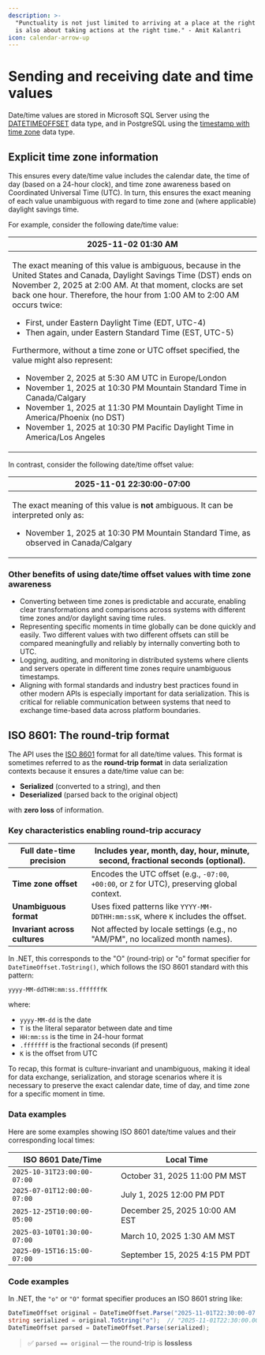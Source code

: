 ```yaml
---
description: >-
  "Punctuality is not just limited to arriving at a place at the right time; it
  is also about taking actions at the right time." - Amit Kalantri
icon: calendar-arrow-up
---
```


# Sending and receiving date and time values

Date/time values are stored in Microsoft SQL Server using the [DATETIMEOFFSET](https://learn.microsoft.com/en-us/sql/t-sql/data-types/datetimeoffset-transact-sql?view=sql-server-ver16) data type, and in PostgreSQL using the [timestamp with time zone](https://www.postgresql.org/docs/17/datatype-datetime.html) data type.&#x20;

## Explicit time zone information

This ensures every date/time value includes the calendar date, the time of day (based on a 24-hour clock), and time zone awareness based on Coordinated Universal Time (UTC). In turn, this ensures the exact meaning of each value unambiguous with regard to time zone and (where applicable) daylight savings time.&#x20;

For example, consider the following date/time value:

| 2025-11-02 01:30 AM                                                                                                                                                                                                                                                                                                                                                                                                                                                                                                                                                                                                                                                                                                                                                                                                            |
| ------------------------------------------------------------------------------------------------------------------------------------------------------------------------------------------------------------------------------------------------------------------------------------------------------------------------------------------------------------------------------------------------------------------------------------------------------------------------------------------------------------------------------------------------------------------------------------------------------------------------------------------------------------------------------------------------------------------------------------------------------------------------------------------------------------------------------ |
| <p>The exact meaning of this value is ambiguous, because in the United States and Canada, Daylight Savings Time (DST) ends on November 2, 2025 at 2:00 AM. At that moment, clocks are set back one hour. Therefore, the hour from 1:00 AM to 2:00 AM occurs twice:</p><ul><li>First, under Eastern Daylight Time (EDT, UTC-4)</li><li>Then again, under Eastern Standard Time (EST, UTC-5)</li></ul><p>Furthermore, without a time zone or UTC offset specified, the value might also represent:</p><ul><li>November 2, 2025 at 5:30 AM UTC in Europe/London</li><li>November 1, 2025 at 10:30 PM Mountain Standard Time in Canada/Calgary</li><li>November 1, 2025 at 11:30 PM Mountain Daylight Time in America/Phoenix (no DST)</li><li>November 1, 2025 at 10:30 PM Pacific Daylight Time in America/Los Angeles</li></ul> |

In contrast, consider the following date/time offset value:

| 2025-11-01 22:30:00-07:00                                                                                                                                                                                    |
| ------------------------------------------------------------------------------------------------------------------------------------------------------------------------------------------------------------ |
| <p>The exact meaning of this value is <strong>not</strong> ambiguous. It can be interpreted only as:</p><ul><li>November 1, 2025 at 10:30 PM Mountain Standard Time, as observed in Canada/Calgary</li></ul> |

### Other benefits of using date/time offset values with time zone awareness

* Converting between time zones is predictable and accurate, enabling clear transformations and comparisons across systems with different time zones and/or daylight saving time rules.
* Representing specific moments in time globally can be done quickly and easily. Two different values with two different offsets can still be compared meaningfully and reliably by internally converting both to UTC.
* Logging, auditing, and monitoring in distributed systems where clients and servers operate in different time zones require unambiguous timestamps.
* Aligning with formal standards and industry best practices found in other modern APIs is especially important for data serialization. This is critical for reliable communication between systems that need to exchange time-based data across platform boundaries.

## ISO 8601: The round-trip format

The API uses the [ISO 8601](https://en.wikipedia.org/wiki/ISO_8601) format for all date/time values. This format is sometimes referred to as the **round-trip format** in data serialization contexts because it ensures a date/time value can be:

* **Serialized** (converted to a string), and then
* **Deserialized** (parsed back to the original object)

with **zero loss** of information.

### Key characteristics enabling round-trip accuracy

| **Full date-time precision**  | Includes year, month, day, hour, minute, second, fractional seconds (optional).               |
| ----------------------------- | --------------------------------------------------------------------------------------------- |
| **Time zone offset**          | Encodes the UTC offset (e.g., `-07:00`, `+00:00`, or `Z` for UTC), preserving global context. |
| **Unambiguous format**        | Uses fixed patterns like `YYYY-MM-DDTHH:mm:ssK`, where `K` includes the offset.               |
| **Invariant across cultures** | Not affected by locale settings (e.g., no "AM/PM", no localized month names).                 |

In .NET, this corresponds to the "O" (round-trip) or "o" format specifier for `DateTimeOffset.ToString()`, which follows the ISO 8601 standard with this pattern:

`yyyy-MM-ddTHH:mm:ss.fffffffK`

where:

* `yyyy-MM-dd` is the date
* `T` is the literal separator between date and time
* `HH:mm:ss` is the time in 24-hour format
* `.fffffff` is the fractional seconds (if present)
* `K` is the offset from UTC

To recap, this format is culture-invariant and unambiguous, making it ideal for data exchange, serialization, and storage scenarios where it is necessary to preserve the exact calendar date, time of day, and time zone for a specific moment in time.

### Data examples

Here are some examples showing ISO 8601 date/time values and their corresponding local times:

| ISO 8601 Date/Time          | Local Time                     |
| --------------------------- | ------------------------------ |
| `2025-10-31T23:00:00-07:00` | October 31, 2025 11:00 PM MST  |
| `2025-07-01T12:00:00-07:00` | July 1, 2025 12:00 PM PDT      |
| `2025-12-25T10:00:00-05:00` | December 25, 2025 10:00 AM EST |
| `2025-03-10T01:30:00-07:00` | March 10, 2025 1:30 AM MST     |
| `2025-09-15T16:15:00-07:00` | September 15, 2025 4:15 PM PDT |

### Code examples

In .NET, the `"o"` or `"O"` format specifier produces an ISO 8601 string like:

```csharp
DateTimeOffset original = DateTimeOffset.Parse("2025-11-01T22:30:00-07:00");
string serialized = original.ToString("o");  // "2025-11-01T22:30:00.0000000-07:00"
DateTimeOffset parsed = DateTimeOffset.Parse(serialized);
```

> ✅ `parsed == original` — the round-trip is **lossless**
